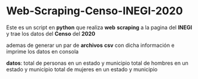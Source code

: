# Web-Scraping-Censo-INEGI-2020
Este es un script en **python** que realiza **web** **scraping** a la pagina del **INEGI** y trae los datos del **Censo** del **2020**

ademas de generar un par de **archivos** **csv** con dicha información e imprime los datos en consola

**datos**: 
      total de personas en un estado y municipio
      total de hombres en un estado y municipio
      total de mujeres en un estado y municipio
